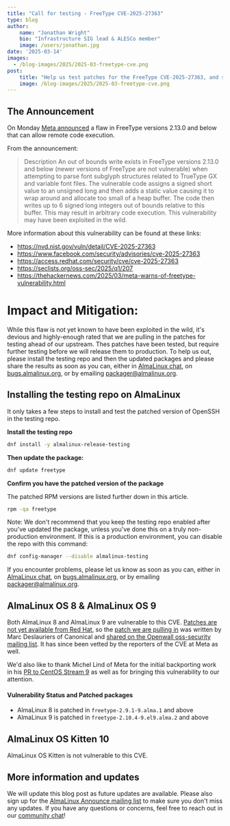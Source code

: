 ```yaml
---
title: "Call for testing - FreeType CVE-2025-27363"
type: blog
author: 
    name: "Jonathan Wright"
    bio: "Infrastructure SIG lead & ALESCo member"
    image: /users/jonathan.jpg
date: '2025-03-14'
images:
  - /blog-images/2025/2025-03-freetype-cve.png
post:
    title: "Help us test patches for the FreeType CVE-2025-27363, and see the current status of those patches"
    image: /blog-images/2025/2025-03-freetype-cve.png
---
```


## The Announcement

On Monday [Meta announced](https://www.facebook.com/security/advisories/cve-2025-27363) a flaw in FreeType versions 2.13.0 and below that can allow remote code execution.

From the announcement: 
> Description
> An out of bounds write exists in FreeType versions 2.13.0 and below (newer versions of FreeType are not vulnerable) when attempting to parse font subglyph structures related to TrueType GX and variable font files. The vulnerable code assigns a signed short value to an unsigned long and then adds a static value causing it to wrap around and allocate too small of a heap buffer. The code then writes up to 6 signed long integers out of bounds relative to this buffer. This may result in arbitrary code execution. This vulnerability may have been exploited in the wild.

More information about this vulnerability can be found at these links:

* <https://nvd.nist.gov/vuln/detail/CVE-2025-27363>  
* <https://www.facebook.com/security/advisories/cve-2025-27363>  
* <https://access.redhat.com/security/cve/cve-2025-27363>  
* <https://seclists.org/oss-sec/2025/q1/207>
* <https://thehackernews.com/2025/03/meta-warns-of-freetype-vulnerability.html>  

# Impact and Mitigation:

While this flaw is not yet known to have been exploited in the wild, it's devious and highly-enough rated that we are pulling in the patches for testing ahead of our upstream. Thes patches have been tested, but require further testing before we will release them to production. To help us out, please install the testing repo and then the updated packages and please share the results as soon as you can, either in [AlmaLinux chat](https://chat.almalinux.org), on [bugs.almalinux.org](https://bugs.almalinux.org), or by emailing [packager@almalinux.org](packager@almalinux.org).


## Installing the testing repo on AlmaLinux

It only takes a few steps to install and test the patched version of OpenSSH in the testing repo. 

**Install the testing repo**

```bash
dnf install -y almalinux-release-testing
``` 

**Then update the package:**

```bash
dnf update freetype
``` 

**Confirm you have the patched version of the package** 

The patched RPM versions are listed further down in this article.

```bash
rpm -qa freetype
``` 

Note: We don't recommend that you keep the testing repo enabled after you've updated the package, unless you've done this on a truly non-production environment. If this is a production environment, you can disable the repo with this command:


```bash
dnf config-manager --disable almalinux-testing
```

If you encounter problems, please let us know as soon as you can, either in [AlmaLinux chat](https://chat.almalinux.org), on [bugs.almalinux.org](https://bugs.almalinux.org), or by emailing [packager@almalinux.org](packager@almalinux.org).

## AlmaLinux OS 8 & AlmaLinux OS  9

Both AlmaLinux 8 and AlmaLinux 9 are vulnerable to this CVE. [Patches are not yet available from Red Hat](https://access.redhat.com/security/cve/cve-2025-27363), so the [patch we are pulling in](https://git.almalinux.org/jonathan/freetype/src/commit/dbe419ab4f282424ccf4b01c6bf5df4b7aa45d50/SOURCES/freetype-2.10.4-cve-2025-27363.patch) was written by Marc Deslauriers of Canonical and [shared on the Openwall oss-security mailing list](https://www.openwall.com/lists/oss-security/2025/03/14/3).  It has since been vetted by the reporters of the CVE at Meta as well.

We'd also like to thank Michel Lind of Meta for the initial backporting work in his [PR to CentOS Stream 9](https://gitlab.com/redhat/centos-stream/rpms/freetype/-/merge_requests/8) as well as for bringing this vulnerability to our attention.

#### Vulnerability Status and Patched packages

- AlmaLinux 8 is patched in ```freetype-2.9.1-9.alma.1``` and above
- AlmaLinux 9 is patched in ```freetype-2.10.4-9.el9.alma.2``` and above

## AlmaLinux OS Kitten 10

AlmaLinux OS Kitten is not vulnerable to this CVE.

## More information and updates

We will update this blog post as future updates are available. Please also sign up for the [AlmaLinux Announce mailing list](https://lists.almalinux.org/mailman3/lists/announce.lists.almalinux.org/) to make sure you don't miss any updates. If you have any questions or concerns, feel free to reach out in our [community chat](https://chat.almalinux.org)! 

